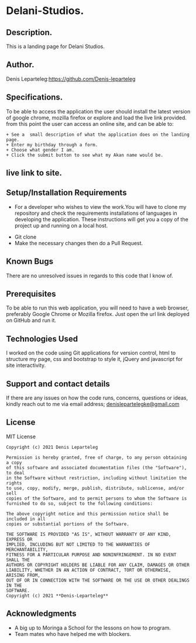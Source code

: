# Delani-Studios.

## Description.
This is a landing page for Delani Studios.

## Author.
Denis Leparteleg:https://github.com/Denis-leparteleg

## Specifications.
To be able to access the application the user should install the latest version of google chrome, mozilla firefox or explore and load the live link provided.
from this point the user can access an online site, and can be able to:
```
+ See a  small description of what the application does on the landing page.
+ Enter my birthday through a form.
+ Choose what gender I am.
+ Click the submit button to see what my Akan name would be.

```
##  live link to site.


## Setup/Installation Requirements
* For a developer who wishes to view the work.You will have to clone my repository and check the requirements installations of languages in developing the application.
These instructions will get you a copy of the project up and running on a local host.
+ Git clone 
+ Make the necessary changes then do a Pull Request.

## Known Bugs
There are no unresolved issues in regards to this code that I know of.

## Prerequisites
To be able to run this web application, you will need to have a web browser, preferably Google Chrome or Mozilla firefox.
Just open the url link deployed on GitHub and run it.

## Technologies Used
I worked on  the code using Git applications for version control, html to structure my page, css and bootstrap to style it, jQuery and javascript for site interactivity.

## Support and contact details
If there are any issues on how the code runs, concerns, questions or ideas, kindly reach out to me via email address; 
denislepartelegke@gmail.com

## License
MIT License
```
Copyright (c) 2021 Denis Leparteleg

Permission is hereby granted, free of charge, to any person obtaining a copy
of this software and associated documentation files (the "Software"), to deal
in the Software without restriction, including without limitation the rights
to use, copy, modify, merge, publish, distribute, sublicense, and/or sell
copies of the Software, and to permit persons to whom the Software is
furnished to do so, subject to the following conditions:

The above copyright notice and this permission notice shall be included in all
copies or substantial portions of the Software.

THE SOFTWARE IS PROVIDED "AS IS", WITHOUT WARRANTY OF ANY KIND, EXPRESS OR
IMPLIED, INCLUDING BUT NOT LIMITED TO THE WARRANTIES OF MERCHANTABILITY,
FITNESS FOR A PARTICULAR PURPOSE AND NONINFRINGEMENT. IN NO EVENT SHALL THE
AUTHORS OR COPYRIGHT HOLDERS BE LIABLE FOR ANY CLAIM, DAMAGES OR OTHER
LIABILITY, WHETHER IN AN ACTION OF CONTRACT, TORT OR OTHERWISE, ARISING FROM,
OUT OF OR IN CONNECTION WITH THE SOFTWARE OR THE USE OR OTHER DEALINGS IN THE
SOFTWARE.
Copyright (c) 2021 **Denis-Leparteleg**
```
## Acknowledgments

* A big up to Moringa a School for the lessons on how to program.
* Team mates who have helped me with blockers.
